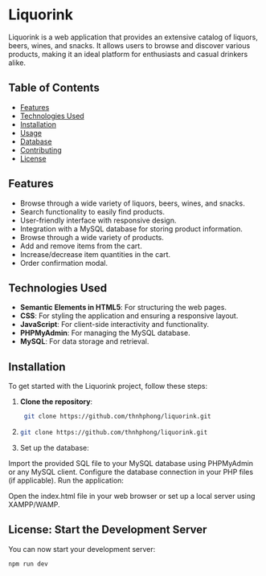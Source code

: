 # Liquorink

Liquorink is a web application that provides an extensive catalog of liquors, beers, wines, and snacks. It allows users to browse and discover various products, making it an ideal platform for enthusiasts and casual drinkers alike.

## Table of Contents
- [Features](#features)
- [Technologies Used](#technologies-used)
- [Installation](#installation)
- [Usage](#usage)
- [Database](#database)
- [Contributing](#contributing)
- [License](#license)

## Features
- Browse through a wide variety of liquors, beers, wines, and snacks.
- Search functionality to easily find products.
- User-friendly interface with responsive design.
- Integration with a MySQL database for storing product information.
- Browse through a wide variety of products.
- Add and remove items from the cart.
- Increase/decrease item quantities in the cart.
- Order confirmation modal.

## Technologies Used
- **Semantic Elements in HTML5**: For structuring the web pages.
- **CSS**: For styling the application and ensuring a responsive layout.
- **JavaScript**: For client-side interactivity and functionality.
- **PHPMyAdmin**: For managing the MySQL database.
- **MySQL**: For data storage and retrieval.

## Installation
To get started with the Liquorink project, follow these steps:

1. **Clone the repository**:
   ```bash
    git clone https://github.com/thnhphong/liquorink.git 
2. 
   ```bash
   git clone https://github.com/thnhphong/liquorink.git
4. Set up the database:

Import the provided SQL file to your MySQL database using PHPMyAdmin or any MySQL client.
Configure the database connection in your PHP files (if applicable).
Run the application:

Open the index.html file in your web browser or set up a local server using XAMPP/WAMP.

## License: Start the Development Server

You can now start your development server:

```bash
npm run dev

